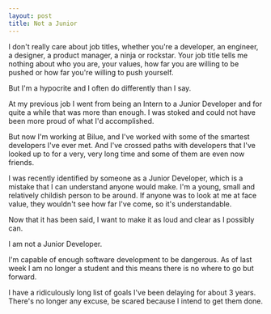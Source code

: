 ```yaml
---
layout: post
title: Not a Junior
---
```


I don't really care about job titles, whether you're a developer, an engineer, a designer, a product manager, a ninja or rockstar. Your job title tells me nothing about who you are, your values, how far you are willing to be pushed or how far you're willing to push yourself.

But I'm a hypocrite and I often do differently than I say.

At my previous job I went from being an Intern to a Junior Developer and for quite a while that was more than enough. I was stoked and could
not have been more proud of what I'd accomplished.

But now I'm working at Bilue, and I've worked with some of the smartest developers I've ever met. And I've crossed
paths with developers that I've looked up to for a very, very long time and some of them are even now friends.

I was recently identified by someone as a Junior Developer, which is a mistake that I can understand anyone would make. I'm a young, small
and relatively childish person to be around. If anyone was to look at me at face value, they wouldn't see how far I've come, so it's understandable.

Now that it has been said, I want to make it as loud and clear as I possibly can.

I am not a Junior Developer.

I'm capable of enough software development to be dangerous. As of last week I am no longer a student and
this means there is no where to go but forward. 

I have a ridiculously long list of goals I've been delaying for about 3 years. 
There's no longer any excuse, be scared because I intend to get them done.
